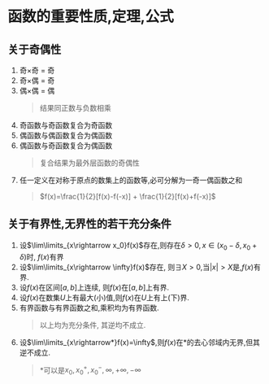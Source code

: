 # 函数的重要性质,定理,公式

## 关于奇偶性

1. 奇$\times$奇 = 奇
2. 奇$\times$偶 = 奇
3. 偶$\times$偶 = 偶
    > 结果同正数与负数相乘
4. 奇函数与奇函数复合为奇函数
5. 偶函数与偶函数复合为偶函数
6. 偶函数与奇函数复合为偶函数
    >复合结果为最外层函数的奇偶性
7. 任一定义在对称于原点的数集上的函数等,必可分解为一奇一偶函数之和
    >$f(x)=\frac{1}{2}[f(x)-f(-x)] + \frac{1}{2}[f(x)+f(-x)]$

## 关于有界性,无界性的若干充分条件

1. 设$\lim\limits_{x\rightarrow x_0}f(x)$存在,则存在$\delta>0, x\in(x_0 - \delta,x_0+\delta)$时, $f(x)$有界
2. 设$\lim\limits_{x\rightarrow \infty}f(x)$存在, 则$\exists X>0,$当$|x|>X$是,$f(x)$有界.
3. 设$f(x)$在区间$[a,b]$上连续, 则$f(x)$在$[a,b]$上有界.
4. 设$f(x)$在数集$U$上有最大(小)值,则$f(x)$在$U$上有上(下)界.
5. 有界函数与有界函数之和,乘积均为有界函数.
    >以上均为充分条件, 其逆均不成立.
6. 设$\lim\limits_{x\rightarrow*}f(x)=\infty$,则$f(x)$在$*$的去心邻域内无界,但其逆不成立.
    >$*$可以是$x_0, x_0^+,x_0^-, \infty,+\infty,-\infty$

